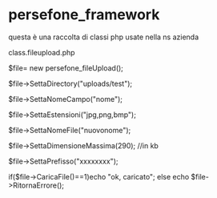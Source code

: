 persefone_framework
===================

questa è una raccolta di classi php usate nella ns azienda

class.fileupload.php

$file= new persefone_fileUpload();

$file->SettaDirectory("uploads/test");

$file->SettaNomeCampo("nome");

$file->SettaEstensioni("jpg,png,bmp");

$file->SettaNomeFile("nuovonome");

$file->SettaDimensioneMassima(290); //in kb

$file->SettaPrefisso("xxxxxxxx");

if($file->CaricaFile()==1)echo "ok, caricato";
else echo $file->RitornaErrore();

